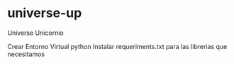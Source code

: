 # universe-up
Universe Unicornio 


Crear Entorno Virtual python
Instalar requeriments.txt para las librerias que necesitamos
